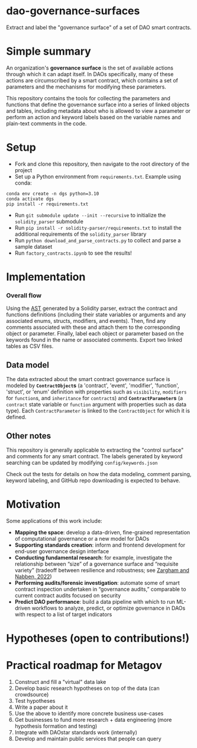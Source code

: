 # dao-governance-surfaces

Extract and label the "governance surface" of a set of DAO smart contracts. 

# Simple summary

An organization's **governance surface** is the set of available actions through which it can adapt itself. In DAOs specifically, many of these actions are circumscribed by a smart contract, which contains a set of parameters and the mechanisms for modifying these parameters. 

This repository contains the tools for collecting the parameters and functions that define the governance surface into a series of linked objects and tables, including metadata about who is allowed to view a parameter or perform an action and keyword labels based on the variable names and plain-text comments in the code.

# Setup

- Fork and clone this repository, then navigate to the root directory of the project
- Set up a Python environment from `requirements.txt`. Example using conda:
```
conda env create -n dgs python=3.10
conda activate dgs
pip install -r requirements.txt
```
- Run `git submodule update --init --recursive` to initialize the `solidity_parser` submodule
- Run `pip install -r solidity-parser/requirements.txt` to install the additional requirements of the `solidity_parser` library
- Run `python download_and_parse_contracts.py` to collect and parse a sample dataset
- Run `factory_contracts.ipynb` to see the results!

# Implementation

### Overall flow
Using the [AST](https://en.wikipedia.org/wiki/Abstract_syntax_tree) generated by a Solidity parser, extract the contract and functions definitions (including their state variables or arguments and any associated enums, structs, modifiers, and events). Then, find any comments associated with these and attach them to the corresponding object or parameter. Finally, label each object or parameter based on the keywords found in the name or associated comments. Export two linked tables as CSV files.

## Data model
The data extracted about the smart contract governance surface is modeled by **`ContractObject`s** (a 'contract', 'event', 'modifier', 'function', 'struct', or 'enum' definition with properties such as `visibility`, `modifiers` for `function`s, and `inheritance` for `contract`s) and **`ContractParameter`s** (a `contract` state variable or `function` argument with properties such as data type). Each `ContractParameter` is linked to the `ContractObject` for which it is defined.

## Other notes

This repository is generally applicable to extracting the "control surface" and comments for any smart contract. The labels generated by keyword searching can be updated by modifying `config/keywords.json`

Check out the tests for details on how the data modeling, comment parsing, keyword labeling, and GitHub repo downloading is expected to behave.

# Motivation
Some applications of this work include:
- **Mapping the space**: develop a data-driven, fine-grained representation of computational governance or a new model for DAOs
- **Supporting standards creation**: inform and frontend development for end-user governance design interface
- **Conducting fundamental research**: for example, investigate the relationship between “size” of a governance surface and “requisite variety” (tradeoff between resilience and robustness; see [Zargham and Nabben, 2022](https://papers.ssrn.com/sol3/papers.cfm?abstract_id=4077358))
- **Performing audits/forensic investigation**: automate some of smart contract inspection undertaken in “governance audits,” comparable to current contract audits focused on security
- **Predict DAO performance**: build a data pipeline with which to run ML-driven workflows to analyze, predict, or optimize governance in DAOs with respect to a list of target indicators

# Hypotheses (open to contributions!)

# Practical roadmap for Metagov
1. Construct and fill a "virtual" data lake
2. Develop basic research hypotheses on top of the data (can crowdsource)
3. Test hypotheses
4. Write a paper about it
5. Use the above to identify more concrete business use-cases
6. Get businesses to fund more research + data engineering (more hypothesis formation and testing)
7. Integrate with DAOstar standards work (internally)
8. Develop and maintain public services that people can query
